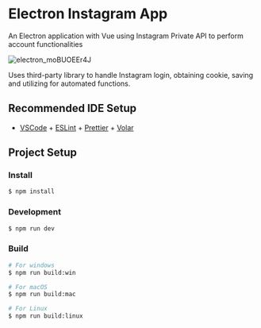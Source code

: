 # Electron Instagram App

An Electron application with Vue using Instagram Private API to perform account functionalities

![electron_moBUOEEr4J](https://github.com/amafjarkasi/electron-instagram-private/assets/65797881/228ae7cd-3876-4a1a-b2cf-90b8eecebcad)

Uses third-party library to handle Instagram login, obtaining cookie, saving and utilizing for automated functions.

## Recommended IDE Setup

- [VSCode](https://code.visualstudio.com/) + [ESLint](https://marketplace.visualstudio.com/items?itemName=dbaeumer.vscode-eslint) + [Prettier](https://marketplace.visualstudio.com/items?itemName=esbenp.prettier-vscode) + [Volar](https://marketplace.visualstudio.com/items?itemName=Vue.volar)

## Project Setup

### Install

```bash
$ npm install
```

### Development

```bash
$ npm run dev
```

### Build

```bash
# For windows
$ npm run build:win

# For macOS
$ npm run build:mac

# For Linux
$ npm run build:linux
```

